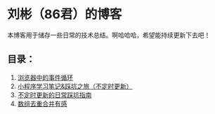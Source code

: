 # 刘彬（86君）的博客
本博客用于储存一些日常的技术总结。啊哈哈哈，希望能持续更新下去吧！
## 目录：
1. [浏览器中的事件循环](https://github.com/liubinis86/blog/issues/1)
2. [小程序学习笔记&踩坑之旅（不定时更新）](https://github.com/liubinis86/blog/issues/2)
3. [不定时更新的日常踩坑指南](https://github.com/liubinis86/blog/issues/3)
4. [数组去重合并有感](https://github.com/liubinis86/blog/issues/4)
